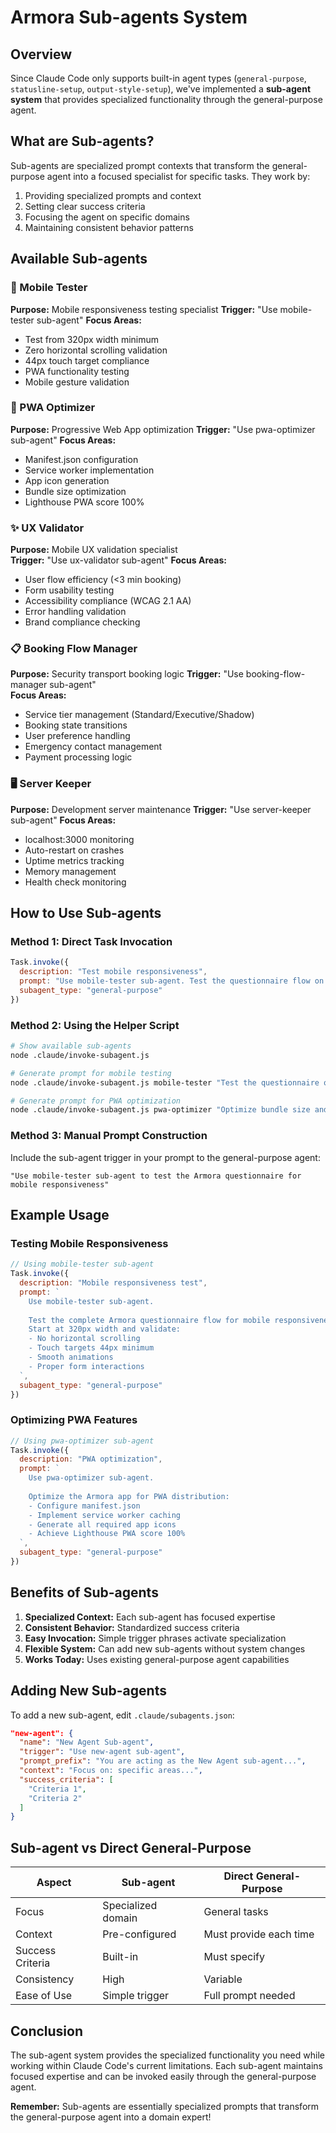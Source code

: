 # Armora Sub-agents System

## Overview
Since Claude Code only supports built-in agent types (`general-purpose`, `statusline-setup`, `output-style-setup`), we've implemented a **sub-agent system** that provides specialized functionality through the general-purpose agent.

## What are Sub-agents?
Sub-agents are specialized prompt contexts that transform the general-purpose agent into a focused specialist for specific tasks. They work by:
1. Providing specialized prompts and context
2. Setting clear success criteria
3. Focusing the agent on specific domains
4. Maintaining consistent behavior patterns

## Available Sub-agents

### 🱞 Mobile Tester
**Purpose:** Mobile responsiveness testing specialist
**Trigger:** "Use mobile-tester sub-agent"
**Focus Areas:**
- Test from 320px width minimum
- Zero horizontal scrolling validation
- 44px touch target compliance
- PWA functionality testing
- Mobile gesture validation

### 🚀 PWA Optimizer  
**Purpose:** Progressive Web App optimization
**Trigger:** "Use pwa-optimizer sub-agent"
**Focus Areas:**
- Manifest.json configuration
- Service worker implementation
- App icon generation
- Bundle size optimization
- Lighthouse PWA score 100%

### ✨ UX Validator
**Purpose:** Mobile UX validation specialist  
**Trigger:** "Use ux-validator sub-agent"
**Focus Areas:**
- User flow efficiency (<3 min booking)
- Form usability testing
- Accessibility compliance (WCAG 2.1 AA)
- Error handling validation
- Brand compliance checking

### 📋 Booking Flow Manager
**Purpose:** Security transport booking logic
**Trigger:** "Use booking-flow-manager sub-agent"  
**Focus Areas:**
- Service tier management (Standard/Executive/Shadow)
- Booking state transitions
- User preference handling
- Emergency contact management
- Payment processing logic

### 🖥️ Server Keeper
**Purpose:** Development server maintenance
**Trigger:** "Use server-keeper sub-agent"
**Focus Areas:**
- localhost:3000 monitoring
- Auto-restart on crashes
- Uptime metrics tracking
- Memory management
- Health check monitoring

## How to Use Sub-agents

### Method 1: Direct Task Invocation
```javascript
Task.invoke({
  description: "Test mobile responsiveness",
  prompt: "Use mobile-tester sub-agent. Test the questionnaire flow on all mobile screen sizes starting at 320px.",
  subagent_type: "general-purpose"
})
```

### Method 2: Using the Helper Script
```bash
# Show available sub-agents
node .claude/invoke-subagent.js

# Generate prompt for mobile testing
node .claude/invoke-subagent.js mobile-tester "Test the questionnaire on iPhone SE"

# Generate prompt for PWA optimization
node .claude/invoke-subagent.js pwa-optimizer "Optimize bundle size and service worker"
```

### Method 3: Manual Prompt Construction
Include the sub-agent trigger in your prompt to the general-purpose agent:
```
"Use mobile-tester sub-agent to test the Armora questionnaire for mobile responsiveness"
```

## Example Usage

### Testing Mobile Responsiveness
```javascript
// Using mobile-tester sub-agent
Task.invoke({
  description: "Mobile responsiveness test",
  prompt: `
    Use mobile-tester sub-agent.
    
    Test the complete Armora questionnaire flow for mobile responsiveness.
    Start at 320px width and validate:
    - No horizontal scrolling
    - Touch targets 44px minimum
    - Smooth animations
    - Proper form interactions
  `,
  subagent_type: "general-purpose"
})
```

### Optimizing PWA Features
```javascript
// Using pwa-optimizer sub-agent
Task.invoke({
  description: "PWA optimization",
  prompt: `
    Use pwa-optimizer sub-agent.
    
    Optimize the Armora app for PWA distribution:
    - Configure manifest.json
    - Implement service worker caching
    - Generate all required app icons
    - Achieve Lighthouse PWA score 100%
  `,
  subagent_type: "general-purpose"
})
```

## Benefits of Sub-agents

1. **Specialized Context:** Each sub-agent has focused expertise
2. **Consistent Behavior:** Standardized success criteria
3. **Easy Invocation:** Simple trigger phrases activate specialization
4. **Flexible System:** Can add new sub-agents without system changes
5. **Works Today:** Uses existing general-purpose agent capabilities

## Adding New Sub-agents

To add a new sub-agent, edit `.claude/subagents.json`:

```json
"new-agent": {
  "name": "New Agent Sub-agent",
  "trigger": "Use new-agent sub-agent",
  "prompt_prefix": "You are acting as the New Agent sub-agent...",
  "context": "Focus on: specific areas...",
  "success_criteria": [
    "Criteria 1",
    "Criteria 2"
  ]
}
```

## Sub-agent vs Direct General-Purpose

| Aspect | Sub-agent | Direct General-Purpose |
|--------|-----------|----------------------|
| Focus | Specialized domain | General tasks |
| Context | Pre-configured | Must provide each time |
| Success Criteria | Built-in | Must specify |
| Consistency | High | Variable |
| Ease of Use | Simple trigger | Full prompt needed |

## Conclusion

The sub-agent system provides the specialized functionality you need while working within Claude Code's current limitations. Each sub-agent maintains focused expertise and can be invoked easily through the general-purpose agent.

**Remember:** Sub-agents are essentially specialized prompts that transform the general-purpose agent into a domain expert!